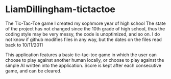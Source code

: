 # LiamDillingham-tictactoe
The Tic-Tac-Toe game I created my sophmore year of high school
The state of the project has not changed since the 10th grade of high school,
thus the coding style may be very messy, the code is unoptimized, and so on.
I do not know if github modifies files in any way, but the dates on the files read back to 10/11/2011

This application features a basic tic-tac-toe game in which the user can choose to play against another human locally,
or choose to play against the simple AI written into the application.  Score is kept after each consecutive game,
and can be cleared.
